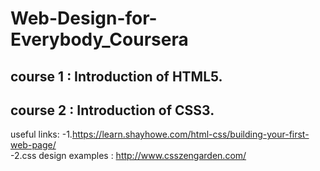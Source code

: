 # Web-Design-for-Everybody_Coursera
## course 1 : Introduction of HTML5.<br>
## course 2 : Introduction of CSS3. <br> 
useful links: 
-1.https://learn.shayhowe.com/html-css/building-your-first-web-page/<br>
-2.css design examples : http://www.csszengarden.com/
          
